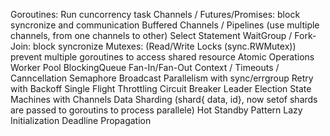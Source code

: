 Goroutines: Run cuncorrency task
Channels / Futures/Promises: block syncronize and communication
Buffered Channels / Pipelines (use multiple channels, from one channels to other)
Select Statement
WaitGroup / Fork-Join: block syncronize
Mutexes: (Read/Write Locks (sync.RWMutex)) prevent multiple goroutines to access shared resource
Atomic Operations
Worker Pool
BlockingQueue
Fan-In/Fan-Out
Context / Timeouts / Canncellation
Semaphore
Broadcast
Parallelism with sync/errgroup
Retry with Backoff
Single Flight
Throttling
Circuit Breaker
Leader Election
State Machines with Channels
Data Sharding (shard{ data, id}, now setof shards are passed to goroutins to process parallele)
Hot Standby Pattern
Lazy Initialization
Deadline Propagation
